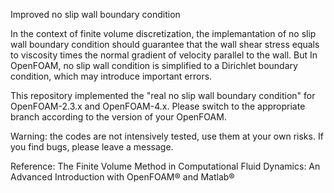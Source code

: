 Improved no slip wall boundary condition

In the context of finite volume discretization, the implemantation of no slip wall boundary condition should guarantee that the wall shear stress equals to viscosity times the normal gradient of velocity parallel to the wall. But In OpenFOAM, no slip wall condition is simplified to a Dirichlet boundary condition, which may introduce important errors.


This repository implemented the "real no slip wall boundary condition" for OpenFOAM-2.3.x and OpenFOAM-4.x. Please switch to the appropriate branch according to the version of your OpenFOAM. 


Warning: the codes are not intensively tested, use them at your own risks. If you find bugs, please leave a message. 


Reference:
The Finite Volume Method in Computational Fluid Dynamics: An Advanced Introduction with OpenFOAM® and Matlab®
